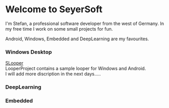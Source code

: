 # Welcome to SeyerSoft

I'm Stefan, a professional software developer from the west of Germany.
In my free time I work on some small projects for fun.

Android, Windows, Embedded and DeepLearning are my favourites.

### Windows Desktop

[SLooper](https://github.com/StefanKDS/LooperProject)  
LooperProject contains a sample looper for Windows and Android.  
I will add more discription in the next days.....


### DeepLearning



### Embedded


